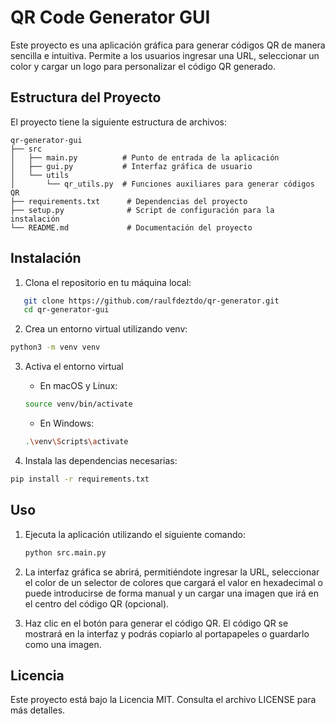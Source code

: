 # QR Code Generator GUI

Este proyecto es una aplicación gráfica para generar códigos QR de manera sencilla e intuitiva. Permite a los usuarios ingresar una URL, seleccionar un color y cargar un logo para personalizar el código QR generado.

## Estructura del Proyecto

El proyecto tiene la siguiente estructura de archivos:

```
qr-generator-gui
├── src
│   ├── main.py          # Punto de entrada de la aplicación
│   ├── gui.py           # Interfaz gráfica de usuario
│   └── utils
│       └── qr_utils.py  # Funciones auxiliares para generar códigos QR
├── requirements.txt      # Dependencias del proyecto
├── setup.py              # Script de configuración para la instalación
└── README.md             # Documentación del proyecto
```

## Instalación

1. Clona el repositorio en tu máquina local:

```sh
   git clone https://github.com/raulfdeztdo/qr-generator.git
   cd qr-generator-gui
```

2. Crea un entorno virtual utilizando venv:

```sh
python3 -m venv venv
```
3. Activa el entorno virtual
    - En macOS y Linux:
    ```sh
    source venv/bin/activate
    ```
    - En Windows:
    ```sh
    .\venv\Scripts\activate
    ```

4. Instala las dependencias necesarias:
```sh
pip install -r requirements.txt
```

## Uso

1. Ejecuta la aplicación utilizando el siguiente comando:

   ```sh
   python src.main.py
   ```

2. La interfaz gráfica se abrirá, permitiéndote ingresar la URL, seleccionar el color de un selector de colores que cargará el valor en hexadecimal o puede introducirse de forma manual y un cargar una imagen que irá en el centro del código QR (opcional).

3. Haz clic en el botón para generar el código QR. El código QR se mostrará en la interfaz y podrás copiarlo al portapapeles o guardarlo como una imagen.

## Licencia

Este proyecto está bajo la Licencia MIT. Consulta el archivo LICENSE para más detalles.